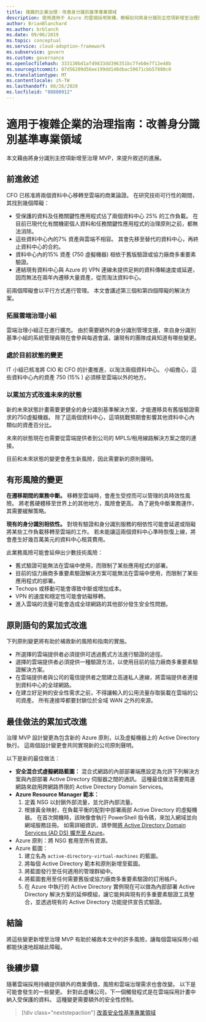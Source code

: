 ```yaml
---
title: 複雜的企業治理：改善身分識別基準專業領域
description: 使用適用于 Azure 的雲端採用架構，瞭解如何將身分識別主控項新增至治理的最小可行產品 (MVP) 。
author: BrianBlanchard
ms.author: brblanch
ms.date: 09/06/2019
ms.topic: conceptual
ms.service: cloud-adoption-framework
ms.subservice: govern
ms.custom: governance
ms.openlocfilehash: 333130bd1af49833dd396351bc7feb0e7f12e48b
ms.sourcegitcommit: 07d56209d56ee199dd148dbac59671cbb57880c0
ms.translationtype: MT
ms.contentlocale: zh-TW
ms.lasthandoff: 08/26/2020
ms.locfileid: "88880912"
---
```

# <a name="governance-guide-for-complex-enterprises-improve-the-identity-baseline-discipline"></a>適用于複雜企業的治理指南：改善身分識別基準專業領域

本文藉由將身分識別主控項新增至治理 MVP，來提升敘述的進展。

## <a name="advancing-the-narrative"></a>前進敘述

CFO 已核准將兩個資料中心移轉至雲端的商業論證。 在研究技術可行性的期間，其找到幾個障礙：

- 受保護的資料及任務關鍵性應用程式佔了兩個資料中心 25% 的工作負載。 在目前已現代化有關機密個人資料和任務關鍵性應用程式的治理原則之前，都無法消除。
- 這些資料中心內的7% 資產與雲端不相容。 其會先移至替代的資料中心，再終止資料中心的合約。
- 資料中心內的15% 資產 (750 虛擬機器) 相依于舊版驗證或協力廠商多重要素驗證。
- 連結現有資料中心與 Azure 的 VPN 連線未提供足夠的資料傳輸速度或延遲，因而無法在兩年內遷移大量資產，從而淘汰資料中心。

前兩個障礙會以平行方式進行管理。 本文會講述第三個和第四個障礙的解決方案。

### <a name="expand-the-cloud-governance-team"></a>拓展雲端治理小組

雲端治理小組正在進行擴充。 由於需要額外的身分識別管理支援，來自身分識別基準小組的系統管理員現在會參與每週會議，讓現有的團隊成員知道有哪些變更。

### <a name="changes-in-the-current-state"></a>處於目前狀態的變更

IT 小組已核准將 CIO 和 CFO 的計畫推進，以淘汰兩個資料中心。 小組擔心，這些資料中心內的資產 750 (15% ) 必須移至雲端以外的地方。

### <a name="incrementally-improve-the-future-state"></a>以累加方式改進未來的狀態

新的未來狀態計畫需要更健全的身分識別基準解決方案，才能遷移具有舊版驗證需求的750虛擬機器。 除了這兩個資料中心，這項挑戰預期會影響其他資料中心內類似的資產百分比。

未來的狀態現在也需要從雲端提供者到公司的 MPLS/租用線路解決方案之間的連接。

目前和未來狀態的變更會產生新風險，因此需要新的原則聲明。

## <a name="changes-in-tangible-risks"></a>有形風險的變更

**在遷移期間的業務中斷。** 移轉至雲端時，會產生受控而可以管理的具時效性風險。 將老舊硬體移至世界上的其他地方，風險會更高。 為了避免中斷業務運作，其需要緩解策略。

**現有的身分識別相依性。** 對現有驗證和身分識別服務的相依性可能會延遲或阻礙將某些工作負載移轉至雲端的工作。 若未能讓這兩個資料中心準時恢復上線，將會產生好幾百萬美元的資料中心租賃費用。

此業務風險可能會延伸出少數技術風險：

- 舊式驗證可能無法在雲端中使用，而限制了某些應用程式的部署。
- 目前的協力廠商多重要素驗證解決方案可能無法在雲端中使用，而限制了某些應用程式的部署。
- Techops 或移動可能會導致中斷或增加成本。
- VPN 的速度和穩定性可能會妨礙移轉。
- 進入雲端的流量可能會造成全球網路的其他部分發生安全性問題。

## <a name="incremental-improvement-of-the-policy-statements"></a>原則語句的累加式改進

下列原則變更將有助於補救新的風險和指南的實施。

- 所選擇的雲端提供者必須提供可透過舊式方法進行驗證的途徑。
- 選擇的雲端提供者必須提供一種驗證方法，以使用目前的協力廠商多重要素驗證解決方案。
- 在雲端提供者與公司的電信提供者之間建立高速私人連線，將雲端提供者連接到資料中心的全球網路。
- 在建立好足夠的安全性需求之前，不得讓輸入的公用流量存取裝載在雲端的公司資產。 所有連接埠都要封鎖位於全域 WAN 之外的來源。

## <a name="incremental-improvement-of-the-best-practices"></a>最佳做法的累加式改進

治理 MVP 設計變更為包含新的 Azure 原則，以及虛擬機器上的 Active Directory 執行。 這兩個設計變更會共同實現新的公司原則聲明。

以下是新的最佳做法：

- **安全混合式虛擬網路藍圖：** 混合式網路的內部部署端應設定為允許下列解決方案與內部部署 Active Directory 伺服器之間的通訊。 這種最佳做法需要周邊網路來啟用跨網路界限的 Active Directory Domain Services。
- **Azure Resource Manager 範本：**
    1. 定義 NSG 以封鎖外部流量，並允許內部流量。
    2. 根據黃金映射，在負載平衡的配對中部署兩部 Active Directory 的虛擬機器。 在首次開機時，該映像會執行 PowerShell 指令碼，來加入網域並向網域服務註冊。 如需詳細資訊，請參閱[將 Active Directory Domain Services (AD DS) 擴充至 Azure](/azure/architecture/reference-architectures/identity/adds-extend-domain)。
- Azure 原則：將 NSG 套用至所有資源。
- Azure 藍圖：
    1. 建立名為 `active-directory-virtual-machines` 的藍圖。
    2. 將每個 Active Directory 範本和原則新增至藍圖。
    3. 將藍圖發行至任何適用的管理群組中。
    4. 將藍圖套用至任何需要舊版或協力廠商多重要素驗證的訂用帳戶。
    5. 在 Azure 中執行的 Active Directory 實例現在可以做為內部部署 Active Directory 解決方案的延伸模組，讓它能夠與現有的多重要素驗證工具整合，並透過現有的 Active Directory 功能提供宣告式驗證。

## <a name="conclusion"></a>結論

將這些變更新增至治理 MVP 有助於補救本文中的許多風險，讓每個雲端採用小組都能快速地超越此障礙。

## <a name="next-steps"></a>後續步驟

隨著雲端採用持續提供額外的商業價值，風險和雲端治理需求也會改變。 以下是可能會發生的一些變更。 針對此虛構公司，下一個觸發程式是在雲端採用計畫中納入受保護的資料。 這種變更需要額外的安全性控制。

> [!div class="nextstepaction"]
> [改善安全性基準專業領域](./security-baseline-improvement.md)
